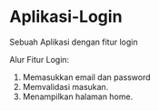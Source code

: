 # Aplikasi-Login
Sebuah Aplikasi dengan fitur login

Alur Fitur Login:
1. Memasukkan email dan password
2. Memvalidasi masukan.
5. Menampilkan halaman home.
